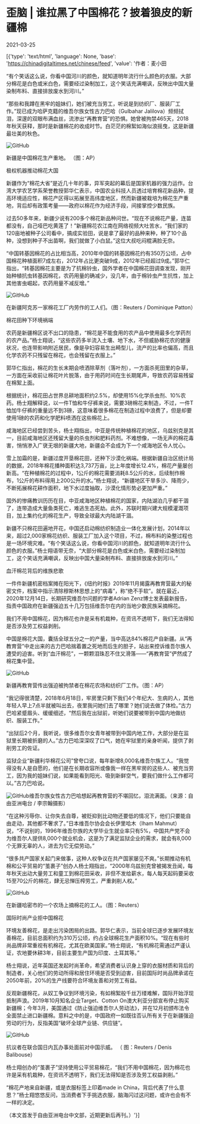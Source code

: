 # 歪脑 | 谁拉黑了中国棉花？披着狼皮的新疆棉

2021-03-25

[{'type': 'text/html', 'language': None, 'base': 'https://chinadigitaltimes.net/chinese/feed', 'value': '作者：麦小田

“有个笑话这么说，你看中国河川的颜色，就知道明年流行什么颜色的衣服。大部分棉花是白色或米白色，需要经过染制加工，这个笑话充满嘲讽，反映出中国大量染制布料、直接排放废水到河川。”

“那些和我蹲在黑牢的姐妹们，她们被充当劳工，听说是到纺织厂、服装厂工作。”现已成为哈萨克籍的维吾尔族女性古力巴哈（Gulbahar Jalilova）频频拭泪，深邃的双眼布满血丝，流渗出“再教育营”的恐惧。她曾被拘禁465天，2018年秋天获释，那时是新疆棉花的收成时节。白茫茫的棉絮如海似浪摇曳，这是新疆最壮美的秋色。

![GitHub](https://chinadigitaltimes.net/chinese/files/2021/03/post-663985-605c3713d8da0.)

新疆是中国棉花生产重地。 （图：AP）

极权机器推动棉花大国

新疆作为“棉花大省”是近几十年的事，异军突起的幕后是国家机器的强力运作。台湾大学农艺学系荣誉教授郭华仁表示，中国农业科技人员透过培育棉花新品种，提高环境适应性，棉花产区得以拓展至高纬度地区，然而新疆被栽培为棉花生产重地，背后却有政策考量——政府以棉花作为经济手段，间接掌控少数民族。

过去50多年来，新疆少说有200多个棉花新品种问世。“现在不说棉花产量，连苗都没有，自己哑巴吃黄莲了！”新疆棉花农江南在网络视频大吐苦水，“我们家的120亩地被种子公司看中，搞成实验田，说是拿了最好的品种来种，种了10个品种，没想到种子不出苗啊，我们就做了小白鼠。”这位大叔吃闷棍满脸无奈。

“中国转基因棉花的占比相当高，2010年中国的转基因棉花约有350万公顷，占中国棉花种植面积7成左右，2012年占比更突破9成，2012年已经超过9成。”郭华仁指出，“转基因棉花主要是为了抗棉铃虫，国外学者在中国棉花田调查发现，刚开始种植抗虫转基因棉花，农药用量的确减少，没几年，由于棉铃虫产生抗性，加上其他害虫崛起，农药用量不减反增。”

![GitHub](https://chinadigitaltimes.net/chinese/files/2021/03/post-663985-605c37158922d.)

在新疆阿克苏一家棉花工厂内劳作的工人们。（图：Reuters / Dominique Patton）

棉花田种下环境祸端

农药是新疆棉区说不出口的隐患，“棉花是不能食用的农产品中使用最多化学药剂的农产品。”杨士翔说，“这些农药多半流入土壤、地下水，不但威胁棉花农的健康状况，也连带影响附近居民，像是孕妇容易生出畸型儿，流产的比率也偏高，而且化学农药不只残留在棉花，也会残留在衣服上。”

郭华仁指出，棉花的生长末期会喷洒除草剂（落叶剂），一方面杀死田里的杂草，一方面在采收前让棉花叶片脱落，由于用药时间在生长期尾声，导致农药容易残留在棉絮上面。

根据统计，棉花田占世界总耕地面积约2.5%，却使用15%化学杀虫剂、10%农药。杨士翔解释说，以一件T恤和牛仔裤来说，需要3磅棉花来制造，不过，一件T恤加牛仔裤的重量远不到3磅，这意味着很多棉花在制造过程中浪费了，但是却要使用1磅的农药和化学肥料喷洒在这些棉花上。

咸海地区已经尝到苦头，杨士翔指出，中亚是传统种植棉花的地区，乌兹别克是其一，目前咸海地区还残留大量的杀虫剂和肥料药剂。不难想像，一场无声的棉花毒害，悄悄渗入广裦无垠的新疆大地，新疆会不会成为下一个咸海地区令人忧心。

雪上加霜的是，新疆过度开垦棉花田，还种下沙漠化祸端。根据新疆自治区统计局的数据，2018年棉花播种面积达3,737万亩，比上年度增长12.4%，棉花产量屡创新高。“在种植棉花的过程中，1公斤的棉花需要消耗8.5公斤的水，后续制作棉布，1公斤的布料得用上200公升的水。”杨士翔说，“新疆地区干旱多沙、降雨少，不断拓展棉花耕作面积，地下水过度抽取，沙漠化情形势必更加严重。”

国外的惨痛教训历历在目，中亚咸海地区种植棉花的国家，内陆湖泊几乎都干涸了，连带造成大量鱼类死亡，难逃生态死劫。此外，苏联时期兴建大规模灌溉项目，加上集约化的棉花生产，导致全球最大内陆湖干涸。

新疆不只棉花田遍地开花，中国还启动棉纺织制造业一体化发展计划，2014年以来，超过2,000家棉花纺织、服装工厂加入这个项目，不过，棉布料的染整过程也是一场环境灾难。“有个笑话这么说，你看中国河川的颜色，就知道明年流行什么颜色的衣服。”杨士翔语带无奈，“大部分棉花是白色或米白色，需要经过染制加工，这个笑话充满嘲讽，反映出中国大量染制布料、直接排放废水到河川。”

血汗棉花背后的维族悲歌

一件件新疆机密档案摊在阳光下，《纽约时报》2019年11月揭露再教育营最大的秘密文件，档案中指示清除穆斯林思想上的“病毒”，称“绝不手软”。就在最近，2020年12月14日，长期研究维吾尔问题的学者Adrian Zenz博士发表最新报告，指责中国政府在新疆强迫五十几万包括维吾尔在内的当地少数民族采摘棉花。



我们不用中国棉花，因为棉花也许是采有机栽种，在资讯不透明下，我们无法得知是否涉及劳工权益剥削。



中国是棉花大国，囊括全球五分之一的产量，当中高达84%棉花产自新疆。从“再教育营”中走出来的古力巴哈揣着置之死地而后生的胆子，站出来控诉维吾尔族人遭受的迫害。听到“血汗棉花”，一颗颗泪珠忍不住又滑落——“再教育营”俨然成了棉花集中营。

![GitHub](https://chinadigitaltimes.net/chinese/files/2021/03/post-663985-605c37164edc6.)

新疆再教育营传出强迫被拘禁者在棉花农场和纺织厂工作。（图：AP）

“我记得很清楚，2018年6月18日，牢房里只剩下我们4个年纪大、生病的人，其他年轻人早上7点半就被叫出去，夜里我问她们去了哪里？她们说去做了体检。”古力巴哈紧蹙眉头、缓缓细述，“然后我在出狱前，听她们说要被带到中国内地做纺织、服装工作。”

“出狱后2个月，我听说，很多维吾尔女青年被带到中国内地工作，大部分是在监狱里长期被折磨的人。”古力巴哈深深叹了口气，她在牢狱里的亲身听闻，提供了剥削劳工的佐证。

监狱企业“新疆利华棉花公司”曾夸口说，每年新增8,000名维吾尔族工人。“我觉得没有人是自愿的，他们是在长期收容所或像我一样在黑牢房的这些人、被充当劳工，因为我的姐妹们说，如果能看到阳光、吸到新鲜空气，要我们做什么工作都可以。”古力巴哈说。

![GitHub](https://chinadigitaltimes.net/chinese/files/2021/03/post-663985-605c3717c0513.)维吾尔族女性古力巴哈想起再教育营的不堪回忆，泪流满面。（来源：自由亚洲电台 / 李宗翰摄影）

“在这种污辱你、让你失去自尊，被贬抑到比动物还要低的情况下，他们只要能自由走动，其他都不奢求了。”日本维吾尔协会会长伊里哈木（Iham Mahmut）说，“不说别的，1996年维吾尔族的大学毕业生就业率只有5%，中国共产党不会为维吾尔人提供8,000个就业机会，这是为了满足监狱企业的需求，就会有8,000个无罪无辜的人，进去为它无偿劳动。”

“很多共产国家关起门来做事，这种人权争议在共产国家屡见不爽。”长期推动有机棉和公平贸易的“茧裹子”创办人杨士翔指出，“2000年乌兹别克曾被揭发丑闻，每年秋天出动大量劳工和童工到棉花田采收，非但不发给薪水，每人每天起码要采收15至70公斤的棉花，肆无忌惮压榨劳工，严重剥削人权。”

![GitHub](https://chinadigitaltimes.net/chinese/files/2021/03/post-663985-605c37189dde1.)

在新疆哈密市的一个农场上摘棉花的工人。（图：Reuters）

国际时尚产业拒中国棉花

环境友善棉花，是走出污染困局的出路。郭华仁表示，当前全球已逐步发展环境友善棉花，目前总面积约为310万公顷，约占全球棉花生产面积10%。“现在有些时尚品牌非常重视有机棉花，尤其在欧美国家。”杨士翔说，“有机棉花需通过严谨认证，农地要休耕3年，目前主要生产国为印度、土耳其等。”

杨士翔说，近年英国还发起时尚革命，希望消费者认识身上穿的衣服材质和背后的制造者，关心他们的劳动所得和居住环境是否受到迫害，目前国际时尚品牌承诺在2050年前，20%的生产线要符合环境友善和对劳工有益。

反观新疆棉花，从奴工争议到环境污染，有如棉絮般千丝万缕难解，国际开始浮现抵制声浪。2019年10月知名企业Target、Cotton On澳大利亚分部宣布停止购买新疆棉；今年3月，美国通过《防止强迫维吾尔人劳动法》，并在12月初颁布法令全面禁止进口新疆棉。意料之中的是，中国政府一如既往否认所有关于在新疆强迫劳动的行为，反指美国“破坏全球产业链、供应链”。

![GitHub](https://chinadigitaltimes.net/chinese/files/2021/03/post-663985-605c371a6d7f0.)

抗议者在联合国日内瓦办事处面前对中国示威。 （ 图：Reuters / Denis Balibouse）

杨士翔创办的“茧裹子”坚持使用公平贸易棉花，“我们不用中国棉花，因为棉花也许是采有机栽种，在资讯不透明下，我们无法得知是否涉及劳工权益剥削。”

“棉花产地来自新疆，或是衣服标签上印着made in China，背后代表了什么意思？”杨士翔悠悠反问，当消费者下手挑选衣服，脑海闪过这问题，或许也会有不一样的决定。

（本文首发于自由亚洲电台中文部，近期更新后再刊。）'}]